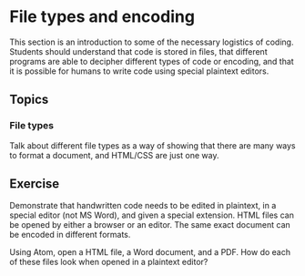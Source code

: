 # File types and encoding
This section is an introduction to some of the necessary logistics of coding. Students should understand that code is stored in files, that different programs are able to decipher different types of code or encoding, and that it is possible for humans to write code using special plaintext editors.

## Topics
### File types
Talk about different file types as a way of showing that there are many ways to format a document, and HTML/CSS are just one way. 

## Exercise
Demonstrate that handwritten code needs to be edited in plaintext, in a special editor (not MS Word), and given a special extension. HTML files can be opened by either a browser or an editor. The same exact document can be encoded in different formats. 

Using Atom, open a HTML file, a Word document, and a PDF. How do each of these files look when opened in a plaintext editor? 
